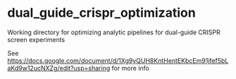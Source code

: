 # dual_guide_crispr_optimization
Working directory for optimizing analytic pipelines for dual-guide CRISPR screen experiments

See https://docs.google.com/document/d/1Xg9yQUH8KntHentEKbcEm91jfef5bLaKd9w12ucNXZg/edit?usp=sharing for more info
